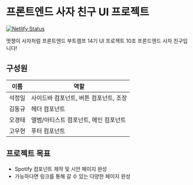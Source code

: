# 프론트엔드 사자 친구 UI 프로젝트

[![Netlify Status](https://api.netlify.com/api/v1/badges/5b81bd62-35ce-402c-80b8-651cec7b76d2/deploy-status)](https://app.netlify.com/projects/frontend-lion-friends/deploys)

멋쟁이 사자처럼 프론트엔드 부트캠프 14기 UI 프로젝트 10조 프론드엔드 사자 친구입니다!

## 구성원

| 이름   | 역할                                   |
| ------ | -------------------------------------- |
| 석정일 | 사이드바 컴포넌트, 버튼 컴포넌트, 조장 |
| 김동규 | 헤더 컴포넌트                          |
| 오경태 | 앨범/아티스트 컴포넌트, 메인 컴포넌트  |
| 고우현 | 푸터 컴포넌트                          |

## 프로젝트 목표

- Spotify 컴포넌트 제작 및 시안 페이지 완성
- 가능하다면 링크를 통해 갈 수 있는 다양한 페이지 완성
